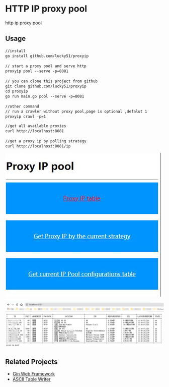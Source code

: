 # HTTP IP proxy pool

http ip proxy pool
## Usage
```shell
//install
go install github.com/lucky51/proxyip

// start a proxy pool and serve http
proxyip pool --serve -p=8081

// you can clone this project from github
git clone github.com/lucky51/proxyip
cd proxyip
go run main.go pool --serve -p=8081

//other command 
// run a crawler without proxy pool,page is optional ,defalut 1
proxyip crawl -p=1 
```

```shell
//get all available proxies
curl http://localhost:8081

//get a proxy ip by polling strategy
curl http://localhost:8081/ip
```

![home page](https://github.com/lucky51/proxyip/blob/main/screenshots/home.jpg)

![get all proxies](https://github.com/lucky51/proxyip/blob/main/screenshots/getall.jpg)

## Related Projects

* [Gin Web Framework](https://github.com/gin-gonic/gin) 
* [ASCII Table Writer](https://github.com/olekukonko/tablewriter)